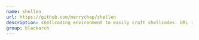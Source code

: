 ```yaml
---
name: shellen
url: https://github.com/merrychap/shellen
description: shellcoding environment to easily craft shellcodes. URL : https://github.com/merrychap/shellen Groups : blackarch blackarch-exploitation
group: blackarch
---
```

